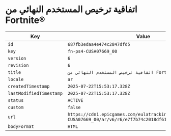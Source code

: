 # اتفاقية ترخيص المستخدم النهائي من Fortnite®

| Key | Value |
| --- | ----- |
| `id` | `687fb3edaa4e474c2847dfd5` |
| `key` | `fn-ps4-CUSA07669_00` |
| `version` | `6` |
| `revision` | `6` |
| `title` | `اتفاقية ترخيص المستخدم النهائي من Fortnite®` |
| `locale` | `ar` |
| `createdTimestamp` | `2025-07-22T15:53:17.328Z` |
| `lastModifiedTimestamp` | `2025-07-22T15:53:17.328Z` |
| `status` | `ACTIVE` |
| `custom` | `false` |
| `url` | `https://cdn1.epicgames.com/eulatracking-download/fn-ps4-CUSA07669_00/ar/v6/r6/e7f7b74c2018df61b1fdc8245630c10b.pdf` |
| `bodyFormat` | `HTML` |
